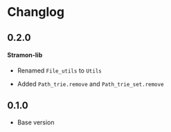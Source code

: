 # Changlog

## 0.2.0

#### Stramon-lib

- Renamed `File_utils` to `Utils`

- Added `Path_trie.remove` and `Path_trie_set.remove`

## 0.1.0

- Base version
